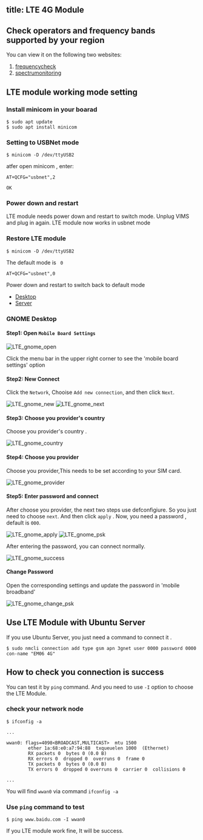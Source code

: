 title: LTE 4G Module
---

## Check operators and frequency bands supported by your region

You can view it on the following two websites:

1. [frequencycheck](https://www.frequencycheck.com/carriers)
2. [spectrumonitoring](https://www.spectrummonitoring.com/frequencies/)

## LTE module working mode setting

### Install minicom in your boarad

```shell
$ sudo apt update
$ sudo apt install minicom
```

### Setting to USBNet mode

```shell
$ minicom -D /dev/ttyUSB2
```

atfer open minicom , enter:

```shell
AT+QCFG="usbnet",2

OK
```

### Power down and restart

LTE module needs power down and restart to switch mode. Unplug VIMS and plug in again. LTE module now works in usbnet mode

### Restore LTE module

```shell
$ minicom -D /dev/ttyUSB2
```

The default mode is ` 0`

```shell
AT+QCFG="usbnet",0
```

Power down and restart to switch back to default mode

<ul class="nav nav-tabs" id="myTab" role="tablist">
  <li class="nav-item" role="presentation">
    <a class="nav-link active" id="desktop-tab" data-toggle="tab" href="#desktop" role="tab" aria-controls="desktop" aria-selected="true">Desktop</a>
  </li>
  <li class="nav-item" role="presentation">
    <a class="nav-link" id="server-tab" data-toggle="tab" href="#server" role="tab" aria-controls="server" aria-selected="false">Server</a>
  </li>
</ul>
<div class="tab-content" id="myTabContent">
<div class="tab-pane fade show active" id="desktop" role="tabpanel" aria-labelledby="desktop-tab">

### GNOME Desktop

#### Step1: Open `Mobile Board Settings`

![LTE_gnome_open](/linux/images/vim3/LTE_gnome_open.png)

Click the menu bar in the upper right corner to see the 'mobile board settings' option

#### Step2: New Connect

Click the `Network`, Chooise `Add new connection`, and then click `Next`.

![LTE_gnome_new](/linux/images/vim3/LTE_gnome_new.png)
![LTE_gnome_next](/linux/images/vim3/LTE_gnome_next.png)

#### Step3: Choose you provider's country

Choose you provider's country . 

![LTE_gnome_country](/linux/images/vim3/LTE_gnome_country.png)

#### Step4: Choose you provider

Choose you provider,This needs to be set according to your SIM card.

![LTE_gnome_provider](/linux/images/vim3/LTE_gnome_provider.png)
#### Step5: Enter password and connect

After choose you provider, the next two steps use defconfigiure. So you just need to choose `next`. And then click `apply` . Now, you need a password , default is `000`.

![LTE_gnome_apply](/linux/images/vim3/LTE_gnome_apply.png)
![LTE_gnome_psk](/linux/images/vim3/LTE_gnome_psk.png)

After entering the password, you can connect normally.

![LTE_gnome_success](/linux/images/vim3/LTE_gnome_success.png)

#### Change Password

Open the corresponding settings and update the password in 'mobile broadband'

![LTE_gnome_change_psk](/linux/images/vim3/LTE_gnome_change_psk.png)

</div>
<div class="tab-pane fade show active" id="server" role="tabpanel" aria-labelledby="desktop-tab">

## Use LTE Module with Ubuntu Server

If you use Ubuntu Server, you just need a command to connect it .

```
$ sudo nmcli connection add type gsm apn 3gnet user 0000 password 0000 con-name "EM06 4G"

```

</div>
</div>

## How to check  you connection is success

You can test it by `ping` command. And you need to use `-I` option to choose the LTE Module.


### check your network node
```
$ ifconfig -a

...

wwan0: flags=4098<BROADCAST,MULTICAST>  mtu 1500
        ether 1a:68:e0:a7:94:88  txqueuelen 1000  (Ethernet)
        RX packets 0  bytes 0 (0.0 B)
        RX errors 0  dropped 0  overruns 0  frame 0
        TX packets 0  bytes 0 (0.0 B)
        TX errors 0  dropped 0 overruns 0  carrier 0  collisions 0

...
```

You will find `wwan0` via command `ifconfig -a`


### Use `ping` command to test

```
$ ping www.baidu.com -I wwan0
```
If you LTE module work fine, It will be success.

